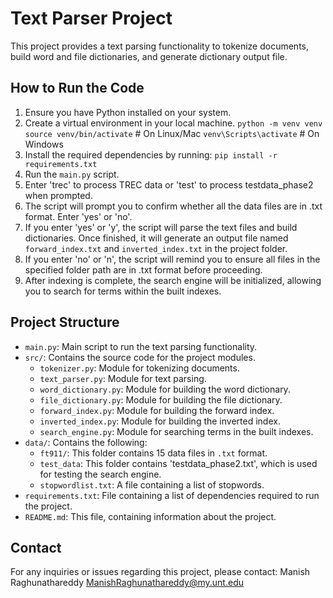 # Text Parser Project

This project provides a text parsing functionality to tokenize documents, build word and file dictionaries, and generate dictionary output file.

## How to Run the Code

1. Ensure you have Python installed on your system.
2. Create a virtual environment in your local machine.
   `python -m venv venv`
   `source venv/bin/activate` # On Linux/Mac
   `venv\Scripts\activate` # On Windows
3. Install the required dependencies by running: `pip install -r requirements.txt`
4. Run the `main.py` script.
5. Enter 'trec' to process TREC data or 'test' to process testdata_phase2 when prompted.
6. The script will prompt you to confirm whether all the data files are in .txt format. Enter 'yes' or 'no'.
7. If you enter 'yes' or 'y', the script will parse the text files and build dictionaries. Once finished, it will generate an output file named `forward_index.txt` and `inverted_index.txt` in the project folder.
8. If you enter 'no' or 'n', the script will remind you to ensure all files in the specified folder path are in .txt format before proceeding.
9. After indexing is complete, the search engine will be initialized, allowing you to search for terms within the built indexes.

## Project Structure

- `main.py`: Main script to run the text parsing functionality.
- `src/`: Contains the source code for the project modules.
  - `tokenizer.py`: Module for tokenizing documents.
  - `text_parser.py`: Module for text parsing.
  - `word_dictionary.py`: Module for building the word dictionary.
  - `file_dictionary.py`: Module for building the file dictionary.
  - `forward_index.py`: Module for building the forward index.
  - `inverted_index.py`: Module for building the inverted index.
  - `search_engine.py`: Module for searching terms in the built indexes.
- `data/`: Contains the following:
  - `ft911/`: This folder contains 15 data files in `.txt` format.
  - `test_data`: This folder contains 'testdata_phase2.txt', which is used for testing the search engine.
  - `stopwordlist.txt`: A file containing a list of stopwords.
- `requirements.txt`: File containing a list of dependencies required to run the project.
- `README.md`: This file, containing information about the project.

## Contact

For any inquiries or issues regarding this project, please contact:
Manish Raghunathareddy
ManishRaghunathareddy@my.unt.edu
